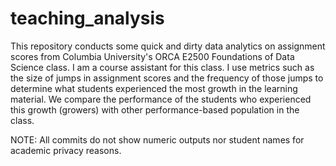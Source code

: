 # teaching_analysis

This repository conducts some quick and dirty data analytics on assignment scores from Columbia University's ORCA E2500 Foundations of Data Science class. I am a course assistant for this class.
I use metrics such as the size of jumps in assignment scores and the frequency of those jumps to determine what students experienced the most growth in the learning material. We compare the performance of the students who experienced this growth (growers) with other performance-based population in the class.

NOTE: All commits do not show numeric outputs nor student names for academic privacy reasons.
